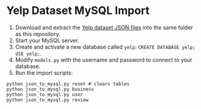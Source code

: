 # Yelp Dataset MySQL Import

1. Download and extract the [Yelp dataset JSON files](https://yelp.com/dataset/) into the same folder as this repository.
2. Start your MySQL server.
3. Create and activate a new database called `yelp`: `CREATE DATABASE yelp; USE yelp;`.
4. Modify `models.py` with the username and password to connect to your database.
5. Run the import scripts:

```
python json_to_mysql.py reset # clears tables
python json_to_mysql.py business
python json_to_mysql.py user
python json_to_mysql.py review
```
